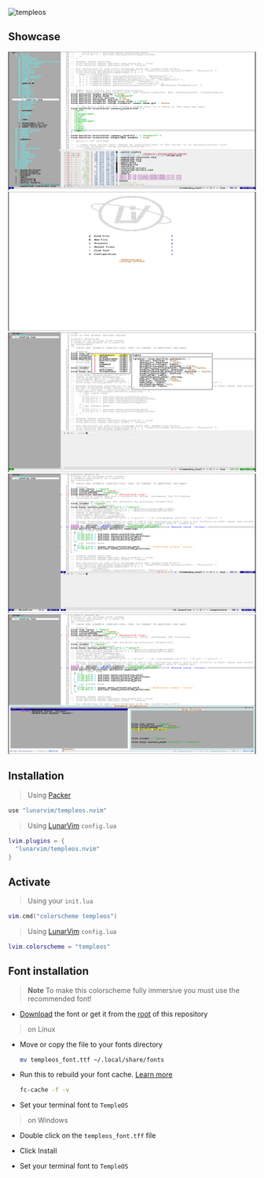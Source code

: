 ![templeos](https://user-images.githubusercontent.com/29136904/192857917-b9782639-15a5-4f2d-afe1-35319602d198.png)

## Showcase

![1](https://raw.githubusercontent.com/ysfgrgO7/lvim-templeos_scorts/main/scrot1.png) 
![2](https://raw.githubusercontent.com/ysfgrgO7/lvim-templeos_scorts/main/scrot2.png) 
![3](https://raw.githubusercontent.com/ysfgrgO7/lvim-templeos_scorts/main/scrot3.png) 
![4](https://raw.githubusercontent.com/ysfgrgO7/lvim-templeos_scorts/main/scrot4.png) 
![5](https://raw.githubusercontent.com/ysfgrgO7/lvim-templeos_scorts/main/scrot5.png)

## Installation

> Using [Packer](https://github.com/wbthomason/packer.nvim)

```lua
use "lunarvim/templeos.nvim"
```

> Using [LunarVim](https://github.com/LunarVim/LunarVim) `config.lua`

```lua
lvim.plugins = {
  "lunarvim/templeos.nvim"
}
```

## Activate

> Using your `init.lua`

```lua
vim.cmd("colorscheme templeos")
```

> Using [LunarVim](https://github.com/LunarVim/LunarVim) `config.lua`

```lua
lvim.colorscheme = "templeos"
```

## Font installation

> **Note**
> To make this colorscheme fully immersive you must use the recommended font!

- [Download](https://github.com/LunarVim/templeos.nvim/raw/master/templeos_font.ttf) the font or get it from the [root](./templeos_font.ttf) of this repository

> on Linux

- Move or copy the file to your fonts directory

  ```bash
  mv templeos_font.ttf ~/.local/share/fonts
  ```

- Run this to rebuild your font cache. [Learn more](https://www.geeksforgeeks.org/fc-cache-command-in-linux-with-examples/)

  ```bash
  fc-cache -f -v
  ```

- Set your terminal font to `TempleOS`

> on Windows

- Double click on the `templeos_font.tff` file

- Click Install

- Set your terminal font to `TempleOS`
